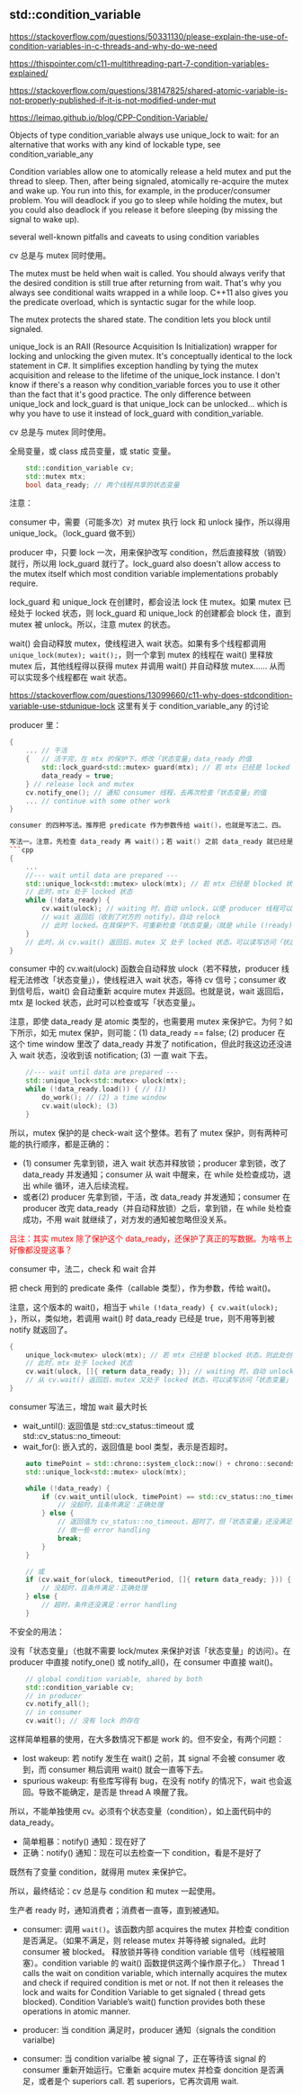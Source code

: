 ## std::condition_variable

https://stackoverflow.com/questions/50331130/please-explain-the-use-of-condition-variables-in-c-threads-and-why-do-we-need

https://thispointer.com/c11-multithreading-part-7-condition-variables-explained/

https://stackoverflow.com/questions/38147825/shared-atomic-variable-is-not-properly-published-if-it-is-not-modified-under-mut


https://leimao.github.io/blog/CPP-Condition-Variable/



Objects of type condition_variable always use unique_lock<mutex> to wait: for an alternative that works with any kind of lockable type, see condition_variable_any



Condition variables allow one to atomically release a held mutex and put the thread to sleep. Then, after being signaled, atomically re-acquire the mutex and wake up. You run into this, for example, in the producer/consumer problem. You will deadlock if you go to sleep while holding the mutex, but you could also deadlock if you release it before sleeping (by missing the signal to wake up).

several well-known pitfalls and caveats to using condition variables

cv 总是与 mutex 同时使用。

The mutex must be held when wait is called. You should always verify that the desired condition is still true after returning from wait. That's why you always see conditional waits wrapped in a while loop. C++11 also gives you the predicate overload, which is syntactic sugar for the while loop.

The mutex protects the shared state. The condition lets you block until signaled.

unique_lock is an RAII (Resource Acquisition Is Initialization) wrapper for locking and unlocking the given mutex. It's conceptually identical to the lock statement in C#. It simplifies exception handling by tying the mutex acquisition and release to the lifetime of the unique_lock instance. I don't know if there's a reason why condition_variable forces you to use it other than the fact that it's good practice. The only difference between unique_lock and lock_guard is that unique_lock can be unlocked... which is why you have to use it instead of lock_guard with condition_variable.


cv 总是与 mutex 同时使用。


全局变量，或 class 成员变量，或 static 变量。
```cpp
    std::condition_variable cv;
    std::mutex mtx;
    bool data_ready; // 两个线程共享的状态变量
```

注意：

consumer 中，需要（可能多次）对 mutex 执行 lock 和 unlock 操作，所以得用 unique_lock。（lock_guard 做不到）

producer 中，只要 lock 一次，用来保护改写 condition，然后直接释放（销毁）就行，所以用 lock_guard 就行了。lock_guard also doesn't allow access to the mutex itself which most condition variable implementations probably require.

lock_guard 和 unique_lock 在创建时，都会设法 lock 住 mutex。如果 mutex 已经处于 locked 状态，则 lock_guard 和 unique_lock 的创建都会 block 住，直到 mutex 被 unlock。所以，注意 mutex 的状态。

wait() 会自动释放 mutex，使线程进入 wait 状态。如果有多个线程都调用 `unique_lock(mutex); wait();`，则一个拿到 mutex 的线程在 wait() 里释放 mutex 后，其他线程得以获得 mutex 并调用 wait() 并自动释放 mutex…… 从而可以实现多个线程都在 wait 状态。

https://stackoverflow.com/questions/13099660/c11-why-does-stdcondition-variable-use-stdunique-lock 这里有关于 condition_variable_any 的讨论

producer 里：

```cpp
{
    ... // 干活
    {   // 活干完，在 mtx 的保护下，修改「状态变量」data_ready 的值
        std::lock_guard<std::mutex> guard(mtx); // 若 mtx 已经是 locked 状态，则此处创建 lock_guard 会 block 住
        data_ready = true;
    } // release lock and mutex
    cv.notify_one(); // 通知 consumer 线程，去再次检查「状态变量」的值
    ... // continue with some other work
}

consumer 的四种写法。推荐把 predicate 作为参数传给 wait()，也就是写法二、四。

写法一。注意，先检查 data_ready 再 wait()；若 wait() 之前 data_ready 就已经是 true，则不用 wait() 也不用等被 notify 就继续了。
```cpp
{
    ...
    //--- wait until data are prepared ---
    std::unique_lock<std::mutex> ulock(mtx); // 若 mtx 已经是 blocked 状态，则此处创建 uniqu_lock 会 block 住
    // 此时，mtx 处于 locked 状态
    while (!data_ready) {
        cv.wait(ulock); // waiting 时，自动 unlock，以使 producer 线程可以修改「状态变量」
        // wait 返回后（收到了对方的 notify），自动 relock
        // 此时 locked。在其保护下，可重新检查「状态变量」（就是 while (!ready) 这句）
    }
    // 此时，从 cv.wait() 返回后，mutex 又 处于 locked 状态，可以读写访问「状态变量」
}
```

consumer 中的 cv.wait(ulock) 函数会自动释放 ulock（若不释放，producer 线程无法修改「状态变量」），使线程进入 wait 状态，等待 cv 信号；consumer 收到信号后，wait() 会自动重新 acquire mutex 并返回。也就是说，wait 返回后，mtx 是 locked 状态，此时可以检查或写「状态变量」。

注意，即使 data_ready 是 atomic 类型的，也需要用 mutex 来保护它。为何？如下所示，如无 mutex 保护，则可能：(1) data_ready == false; (2) producer 在这个 time window 里改了 data_ready 并发了 notification，但此时我这边还没进入 wait 状态，没收到该 notification; (3) 一直 wait 下去。

```cpp
    //--- wait until data are prepared ---
    std::unique_lock<std::mutex> ulock(mtx);
    while (!data_ready.load()) { // (1)
        do_work(); // (2) a time window
        cv.wait(ulock); (3)
    }
```

所以，mutex 保护的是 check-wait 这个整体。若有了 mutex 保护，则有两种可能的执行顺序，都是正确的：
- (1) consumer 先拿到锁，进入 wait 状态并释放锁；producer 拿到锁，改了 data_ready 并发通知；consumer 从 wait 中醒来，在 while 处检查成功，退出 while 循环，进入后续流程。
- 或者(2) producer 先拿到锁，干活，改 data_ready 并发通知；consumer 在 producer 改完 data_ready（并自动释放锁）之后，拿到锁，在 while 处检查成功，不用 wait 就继续了，对方发的通知被忽略但没关系。

<font color=red>吕注：其实 mutex 除了保护这个 data_ready，还保护了真正的写数据。为啥书上好像都没提这事？</font>

consumer 中，法二，check 和 wait 合并

把 check 用到的 predicate 条件（callable 类型），作为参数，传给 wait()。

注意，这个版本的 wait()，相当于 `while (!data_ready) { cv.wait(ulock); }`，所以，类似地，若调用 wait() 时 data_ready 已经是 true，则不用等到被 notify 就返回了。

```cpp
{
    unique_lock<mutex> ulock(mtx); // 若 mtx 已经是 blocked 状态，则此处创建 uniqu_lock 会 block 住
    // 此时，mtx 处于 locked 状态
    cv.wait(ulock, []{ return data_ready; }); // waiting 时，自动 unlock，以使 producer 线程可以修改「状态变量」
    // 从 cv.wait() 返回后，mutex 又处于 locked 状态，可以读写访问「状态变量」
}
```

consumer 写法三，增加 wait 最大时长

- wait_until(): 返回值是 std::cv_status::timeout 或 std::cv_status::no_timeout:
- wait_for(): 嵌入式的，返回值是 bool 类型，表示是否超时。

```cpp
    auto timePoint = std::chrono::system_clock::now() + chrono::seconds(5); // 最多等 5 秒钟
    std::unique_lock<std::mutex> ulock(mtx);

    while (!data_ready) {
        if (cv.wait_until(ulock, timePoint) == std::cv_status::no_timeout) {
            // 没超时，且条件满足：正确处理
        } else {
            // 返回值为 cv_status::no_timeout，超时了，但「状态变量」还没满足。
            // 做一些 error handling
            break;
        }
    }

    // 或
    if (cv.wait_for(ulock, timeoutPeriod, []{ return data_ready; })) {
        // 没超时，且条件满足：正确处理
    } else {
        // 超时，条件还没满足：error handling
    }
```

不安全的用法：

没有「状态变量」（也就不需要 lock/mutex 来保护对该「状态变量」的访问）。在 producer 中直接 notify_one() 或 notify_all()，在 consumer 中直接 wait()。
```cpp
    // global condition variable, shared by both
    std::condition_variable cv;
    // in producer
    cv.notify_all();
    // in consumer
    cv.wait(); // 没有 lock 的存在
```

这样简单粗暴的使用，在大多数情况下都是 work 的。但不安全，有两个问题：
- lost wakeup: 若 notify 发生在 wait() 之前，其 signal 不会被 consumer 收到，而 consumer 稍后调用 wait() 就会一直等下去。
- spurious wakeup: 有些库写得有 bug，在没有 notify 的情况下，wait 也会返回。导致不能确定，是否是 thread A 唤醒了我。

所以，不能单独使用 cv。必须有个状态变量（condition），如上面代码中的 data_ready。
- 简单粗暴：notify() 通知：现在好了
- 正确：notify() 通知：现在可以去检查一下 condition，看是不是好了

既然有了变量 condition，就得用 mutex 来保护它。

所以，最终结论：cv 总是与 condition 和 mutex 一起使用。




生产者 ready 时，通知消费者；消费者一直等，直到被通知。

- consumer: 调用 `wait()`。该函数内部 acquires the mutex 并检查 condition 是否满足。（如果不满足，则 release mutex 并等待被 signaled。此时 consumer 被 blocked。
释放锁并等待 condition variable 信号（线程被阻塞）。condition variable 的 wait() 函数提供这两个操作原子化。）
Thread 1 calls the wait on condition variable, which internally acquires the mutex and check if required condition is met or not.
If not then it releases the lock and waits for Condition Variable to get signaled ( thread gets blocked). Condition Variable’s wait() function provides both these operations in atomic manner.

- producer: 当 condition 满足时，producer 通知（signals the condition varialbe)

- consumer: 当 condition varialbe 被 signal 了，正在等待该 signal 的 consumer 重新开始运行。它重新 acquire mutex 并检查 doncition 是否满足，或者是个 superiors call. 若 superiors，它再次调用 wait.
